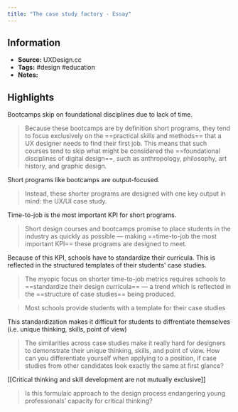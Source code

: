 ```yaml
---
title: "The case study factory - Essay"
---
```

## Information
- **Source:** UXDesign.cc
- **Tags:** #design #education
- **Notes:** 

## Highlights
Bootcamps skip on foundational disciplines due to lack of time.
> Because these bootcamps are by definition short programs, they tend to focus exclusively on the ==practical skills and methods== that a UX designer needs to find their first job. This means that such courses tend to skip what might be considered the ==foundational disciplines of digital design==, such as anthropology, philosophy, art history, and graphic design.

Short programs like bootcamps are output-focused.
> Instead, these shorter programs are designed with one key output in mind: the UX/UI case study.

Time-to-job is the most important KPI for short programs.
> Short design courses and bootcamps promise to place students in the industry as quickly as possible — making ==time-to-job the most important KPI== these programs are designed to meet.

Because of this KPI, schools have to standardize their curricula. This is reflected in the structured templates of their students' case studies.
> The myopic focus on shorter time-to-job metrics requires schools to ==standardize their design curricula== — a trend which is reflected in the ==structure of case studies== being produced.

> Most schools provide students with a template for their case studies

This standardization makes it difficult for students to diffrentiate themselves (i.e. unique thinking, skills, point of view)
> The similarities across case studies make it really hard for designers to demonstrate their unique thinking, skills, and point of view. How can you differentiate yourself when applying to a position, if case studies from other candidates look exactly the same at first glance?

[[Critical thinking and skill development are not mutually exclusive]]
> Is this formulaic approach to the design process endangering young professionals’ capacity for critical thinking?